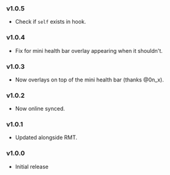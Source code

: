 ### v1.0.5
* Check if `self` exists in hook.

### v1.0.4
* Fix for mini health bar overlay appearing when it shouldn't.

### v1.0.3
* Now overlays on top of the mini health bar (thanks @0n_x).

### v1.0.2
* Now online synced.

### v1.0.1
* Updated alongside RMT.

### v1.0.0
* Initial release
